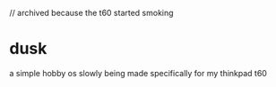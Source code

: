 // archived because the t60 started smoking

# dusk

a simple hobby os slowly being made specifically for my thinkpad t60
